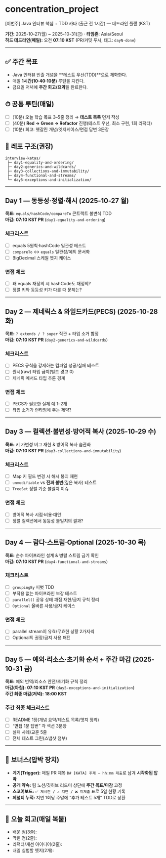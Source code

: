 # concentration_project

[이번주] Java 인터뷰 핵심 + TDD 카타 (출근 전 1시간) — 데드라인 플랜 (KST)

**기간:** 2025-10-27(월) ~ 2025-10-31(금) · **타임존:** Asia/Seoul  
**하드 데드라인(매일):** 오전 **07:10 KST** (PR/커밋 푸시, 태그: `dayN-done`)

---

## ✅ 주간 목표
- Java 인터뷰 빈출 개념을 **테스트 우선(TDD)**으로 체화한다.
- 매일 **1시간(10·40·10분)** 루틴을 지킨다.
- 금요일 저녁에 **주간 회고/요약**을 완료한다.

## ⏱ 공통 루틴(매일)
- [ ] (10분) 오늘 학습 목표 3–5줄 정리 → **테스트 목록** 먼저 작성
- [ ] (40분) **Red → Green → Refactor** 진행(테스트 우선, 최소 구현, 1회 리팩터)
- [ ] (10분) 회고: 헷갈린 개념/엣지케이스/면접 답변 3문장

## 📁 레포 구조(권장)
```
interview-katas/
 ├─ day1-equality-and-ordering/
 ├─ day2-generics-and-wildcards/
 ├─ day3-collections-and-immutability/
 ├─ day4-functional-and-streams/
 └─ day5-exceptions-and-initialization/
```

---

## Day 1 — 동등성·정렬·해시 (2025-10-27 월)
**목표:** `equals/hashCode/compareTo` 콘트랙트 불변식 TDD  
**마감:** **07:10 KST PR** (`day1-equality-and-ordering`)
### 체크리스트
- [ ] equals 5원칙·hashCode 일관성 테스트
- [ ] `compareTo` ↔ `equals` 일관성/예외 문서화
- [ ] BigDecimal 스케일 엣지 케이스
### 면접 체크
- [ ] 왜 equals 재정의 시 hashCode도 재정의?
- [ ] 정렬 키와 동등성 키가 다를 때 문제는?

---

## Day 2 — 제네릭스 & 와일드카드(PECS) (2025-10-28 화)
**목표:** `? extends / ? super` 직관 + 타입 소거 함정  
**마감:** **07:10 KST PR** (`day2-generics-and-wildcards`)
### 체크리스트
- [ ] PECS 규칙을 강제하는 컴파일 성공/실패 테스트
- [ ] 원시(raw) 타입 금지(빌드 경고 0)
- [ ] 제네릭 메서드 타입 추론 경계
### 면접 체크
- [ ] PECS가 필요한 실제 예 1–2개
- [ ] 타입 소거가 런타임에 주는 제약?

---

## Day 3 — 컬렉션·불변성·방어적 복사 (2025-10-29 수)
**목표:** 키 가변성 버그 재현 & 방어적 복사 습관화  
**마감:** **07:10 KST PR** (`day3-collections-and-immutability`)
### 체크리스트
- [ ] Map 키 필드 변경 시 해시 붕괴 재현
- [ ] `unmodifiable` vs **진짜 불변**(깊은 복사) 테스트
- [ ] `TreeSet` 정렬 기준 불일치 이슈
### 면접 체크
- [ ] 방어적 복사 시점·비용·대안
- [ ] 정렬 컬렉션에서 동등성 불일치의 결과?

---

## Day 4 — 람다·스트림·Optional (2025-10-30 목)
**목표:** 순수 파이프라인 설계 & 병렬 스트림 금기 확인  
**마감:** **07:10 KST PR** (`day4-functional-and-streams`)
### 체크리스트
- [ ] `groupingBy` 피벗 TDD
- [ ] 부작용 없는 파이프라인 보장 테스트
- [ ] `parallel()` 공유 상태 깨짐 재현/금지 규칙 정리
- [ ] `Optional` 올바른 사용/금지 케이스
### 면접 체크
- [ ] parallel stream이 유효/무효한 상황 2가지씩
- [ ] Optional의 권장/금지 사용 패턴

---

## Day 5 — 예외·리소스·초기화 순서 + 주간 마감 (2025-10-31 금)
**목표:** 예외 번역/리소스 안전/초기화 규칙 정리  
**마감(아침):** **07:10 KST PR** (`day5-exceptions-and-initialization`)  
**주간 최종 마감(저녁):** **18:00 KST**
### 주간 최종 체크리스트
- [ ] README 1장(개념 요약/테스트 목록/엣지 정리)
- [ ] “면접 1분 답변” 각 섹션 3문장
- [ ] 실패 사례/교훈 5줄
- [ ] 전체 테스트 그린(스냅샷 첨부)

---

## 🎯 보너스(압박 장치)
- **계기(Trigger):** 매일 PR 제목 `D# [KATA] 주제 — hh:mm 제출`로 남겨 **시각화된 압박**
- **공개 약속:** 팀 노션/깃허브 리드미 상단에 **주간 목표/마감** 고정
- **스코어보드:** `✅ 제시간 / ⚠️ 지연 / ❌ 미제출` 표로 5일 현황 기록
- **페널티 누적:** 지연 1회당 주말에 “추가 테스트 5개” TDD로 상환

---

## 📝 오늘 회고(매일 복붙)
- 배운 점(3줄):
- 막힌 점(2줄):
- 리팩터/개선 아이디어(2줄):
- 내일 실험할 엣지(2개):
